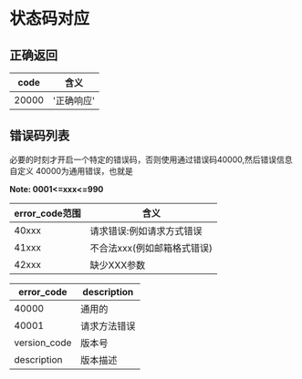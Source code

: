 状态码对应
===

## 正确返回

code | 含义
-----| -----
20000| '正确响应'




## 错误码列表

必要的时刻才开启一个特定的错误码，否则使用通过错误码40000,然后错误信息自定义
40000为通用错误，也就是

**Note: 0001<=xxx<=990**

error_code范围 | 含义
-----------	   | ------
40xxx|请求错误:例如请求方式错误
41xxx|不合法xxx(例如邮箱格式错误)
42xxx|缺少XXX参数


error_code	 | description  
------------ | ------------- 
40000 | 通用的
40001 | 请求方法错误
version_code | 版本号  	     
description  | 版本描述  	 